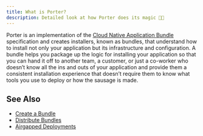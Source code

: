 ```yaml
---
title: What is Porter?
description: Detailed look at how Porter does its magic 🎩✨
---
```


Porter is an implementation of the [Cloud Native Application Bundle](https://cnab.io/) specification and creates installers, known as bundles, that understand how to install not only your application but its infrastructure and configuration. A bundle helps you package up the logic for installing your application so that you can hand it off to another team, a customer, or just a co-worker who doesn’t know all the ins and outs of your application and provide them a consistent installation experience that doesn’t require them to know what tools you use to deploy or how the sausage is made.

## See Also

- [Create a Bundle](/getting-started/create-bundle/)
- [Distribute Bundles](/development/distribute-bundles/)
- [Airgapped Deployments](/administration/move-bundles-airgapped/)
